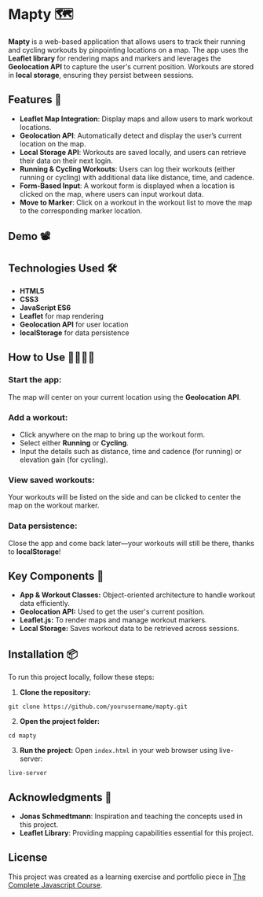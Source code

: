 # Mapty 🗺️

**Mapty** is a web-based application that allows users to track their running and cycling workouts by pinpointing locations on a map. The app uses the **Leaflet library** for rendering maps and markers and leverages the **Geolocation API** to capture the user's current position. Workouts are stored in **local storage**, ensuring they persist between sessions.

## Features 🌟

- **Leaflet Map Integration**: Display maps and allow users to mark workout locations.
- **Geolocation API**: Automatically detect and display the user’s current location on the map.
- **Local Storage API**: Workouts are saved locally, and users can retrieve their data on their next login.
- **Running & Cycling Workouts**: Users can log their workouts (either running or cycling) with additional data like distance, time, and cadence.
- **Form-Based Input**: A workout form is displayed when a location is clicked on the map, where users can input workout data.
- **Move to Marker**: Click on a workout in the workout list to move the map to the corresponding marker location.

## Demo 📽️


## Technologies Used 🛠️

- **HTML5**
- **CSS3**
- **JavaScript ES6**
- **Leaflet** for map rendering
- **Geolocation API** for user location
- **localStorage** for data persistence
  
## How to Use 🏃‍♂️🚴‍♀️

### Start the app:
The map will center on your current location using the **Geolocation API**.

### Add a workout:
- Click anywhere on the map to bring up the workout form.
- Select either **Running** or **Cycling**.
- Input the details such as distance, time and cadence (for running) or elevation gain (for cycling).

### View saved workouts:
Your workouts will be listed on the side and can be clicked to center the map on the workout marker.

### Data persistence:
Close the app and come back later—your workouts will still be there, thanks to **localStorage**!

## Key Components 🔑
- **App & Workout Classes:** Object-oriented architecture to handle workout data efficiently.
- **Geolocation API:** Used to get the user's current position.
- **Leaflet.js:** To render maps and manage workout markers.
- **Local Storage:** Saves workout data to be retrieved across sessions.

## Installation 📦

To run this project locally, follow these steps:

1. **Clone the repository:**
```
git clone https://github.com/yourusername/mapty.git
```
2. **Open the project folder:**
```
cd mapty
```
3. **Run the project:** Open ```index.html``` in your web browser using live-server:
```
live-server
```

## Acknowledgments 🙌

- **Jonas Schmedtmann**: Inspiration and teaching the concepts used in this project.
- **Leaflet Library**: Providing mapping capabilities essential for this project.

## License
This project was created as a learning exercise and portfolio piece in [The Complete Javascript Course](https://www.udemy.com/course/the-complete-javascript-course/).

